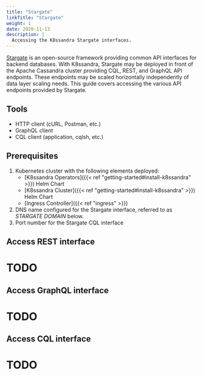 ```yaml
---
title: "Stargate"
linkTitle: "Stargate"
weight: 1
date: 2020-11-13
description: |
  Accessing the K8ssandra Stargate interfaces.
---
```


[Stargate](https://stargate.io/) is an open-source framework providing common
API interfaces for backend databases. With K8ssandra, Stargate may be deployed
in front of the Apache Cassandra cluster providing CQL, REST, and GraphQL API
endpoints. These endpoints may be scaled horizontally independently of data
layer scaling needs. This guide covers accessing the various API endpoints
provided by Stargate.

## Tools

* HTTP client (cURL, Postman, etc.)
* GraphQL client
* CQL client (application, cqlsh, etc.)

## Prerequisites

1. Kubernetes cluster with the following elements deployed:
   * [K8ssandra Operators]({{< ref "getting-started#install-k8ssandra" >}}) Helm
     Chart
   * [K8ssandra Cluster]({{< ref "getting-started#install-k8ssandra" >}}) Helm
     Chart
   * [Ingress Controller]({{< ref "ingress" >}})
1. DNS name configured for the Stargate interface, referred to as _STARGATE
   DOMAIN_ below.
1. Port number for the Stargate CQL interface

## Access REST interface

# TODO 

## Access GraphQL interface

# TODO

## Access CQL interface

# TODO
